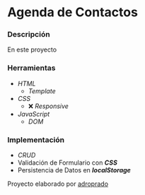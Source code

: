 # Agenda de Contactos

### Descripción

En este proyecto

### Herramientas

- _HTML_
  - _*Template*_
- _CSS_
  - ❌ _Responsive_
- _JavaScript_
  - _DOM_

### Implementación

- _*CRUD*_
- Validación de Formulario con **_CSS_**
- Persistencia de Datos en **_localStorage_**

Proyecto elaborado por [adroprado](https://github.com/adroprado)
